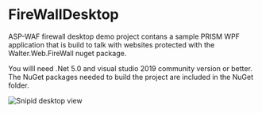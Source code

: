 # FireWallDesktop
ASP-WAF firewall desktop demo project contans a sample PRISM WPF application that is build to talk with websites protected with the Walter.Web.FireWall nuget package.

You willl need .Net 5.0 and visual studio 2019 community version or better. 
The NuGet packages needed to build the project are included in the NuGet folder.

![Snipid desktop view](https://www.asp-waf.com/Imaged/Desktop/Desktip.png)